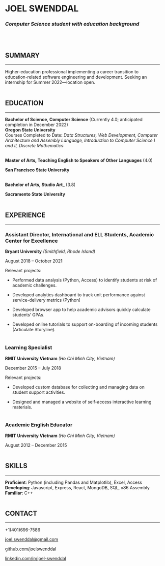 # JOEL SWENDDAL

### *Computer Science student with education background*
\
&nbsp;
## SUMMARY
---
Higher-education professional implementing a career transition to education-related software engineering and development. Seeking an internship for Summer 2022—location open. 
\
&nbsp;

## EDUCATION
---
__Bachelor of Science, Computer Science__ (Currently 4.0; anticipated completion in December 2022)   
__Oregon State University__  
Courses Completed to Date: *Data Structures, Web Development, Computer Architecture and Assembly Language, Introduction to Computer Science I and II, Discrete Mathematics* 
\
&nbsp; 

__Master of Arts, Teaching English to Speakers of Other Languages__ (4.0) 

__San Francisco State University__
\
&nbsp;    

__Bachelor of Arts, Studio Art___ (3.8) 

__Sacramento State University__
\
&nbsp;
## EXPERIENCE
--- 
### Assistant Director, International and ELL Students, Academic Center for Excellence 

__Bryant University__ *(Smithfield, Rhode Island)* 

August 2018 – October 2021 

Relevant projects: 

- Performed data analysis (Python, Access) to identify students at risk of academic challenges. 

- Developed analytics dashboard to track unit performance against service-delivery metrics (Python) 

- Developed browser app to help academic advisors quickly calculate students’ GPAs. 

- Developed online tutorials to support on-boarding of incoming students (Articulate Storyline). 
\
&nbsp;

### Learning Specialist  

__RMIT University Vietnam__ *(Ho Chi Minh City, Vietnam)* 

December 2015 – July 2018 

Relevant projects: 

- Developed custom database for collecting and managing data on student support activities. 

- Designed and managed a website of self-access interactive learning materials.
\
&nbsp;

### Academic English Educator  

__RMIT University Vietnam__ *(Ho Chi Minh City, Vietnam)* 

August 2012 – December 2015
\
&nbsp;

## SKILLS
---
__Proficient__: Python (including Pandas and Matplotlib), Excel, Access  
__Developing__: Javascript, Express, React, MongoDB, SQL, x86 Assembly  
__Familiar__: C++
\
&nbsp;

## CONTACT
---

+1(401)696-7586

joel.swenddal@gmail.com

[github.com/joelswenddal](https://github.com/joelswenddal)

[linkedin.com/in/joel-swenddal](https://www.linkedin.com/in/joel-swenddal-488293117/)


